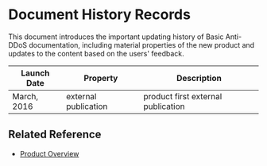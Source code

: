# Document History Records

This document introduces the important updating history of Basic Anti-DDoS documentation, including material properties of the new product and updates to the content based on the users' feedback.

| Launch Date | Property | Description |
|-|-|-|
| March, 2016 | external publication | product first external publication |

## Related Reference

- [Product Overview](https://github.com/jdcloudcom/cn/blob/edit/documentation/Cloud-Security/Basic-Anti-DDoS/Introduction/What-Is-Basic-Anti-DDoS.md)
